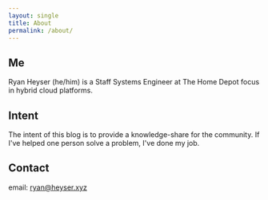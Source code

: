 ```yaml
---
layout: single
title: About
permalink: /about/
---
```


## Me
Ryan Heyser (he/him) is a Staff Systems Engineer at The Home Depot focus in hybrid cloud platforms.

## Intent
The intent of this blog is to provide a knowledge-share for the community. If I've helped one person solve a problem, I've done my job.

## Contact
email: [ryan@heyser.xyz](mailto:ryan@heyser.xyz)
